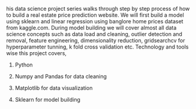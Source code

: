 his data science project series walks through step by step process of how to build a real estate price prediction website. We will first build a model using sklearn and linear regression using banglore home prices dataset from kaggle.com.  During model building we will cover almost all data science concepts such as data load and cleaning, outlier detection and removal, feature engineering, dimensionality reduction, gridsearchcv for hyperparameter tunning, k fold cross validation etc. Technology and tools wise this project covers,



1) Python

2) Numpy and Pandas for data cleaning

3) Matplotlib for data visualization

4) Sklearn for model building
